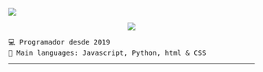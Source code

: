 
<a target="_blank" href="https://discord.gg/lowcost"><img src="https://github.com/jimotimo/jimotimo/blob/main/273557d1ec68010e8f0dbaf2311b357c.png"/></a>

<p align="center">
	<a href="https://readme-typing-svg.herokuapp.com/?lines=!%22Jimo+|%20ukknnoooww;HTML%20|%20CSS%20|%20PYTHON%20|%20JS%20;&center=true&width=380&height=45">
		<img src="https://readme-typing-svg.herokuapp.com/?lines=!%22Jimo+|%20ukknnoooww;HTML%20|%20CSS%20|%20PYTHON%20|%20JS%20;&center=true&width=380&height=45">
	</a>
</p>
<pre>
💻 Programador desde 2019
🌟 Main languages: Javascript, Python, html & CSS
</pre>

---

<!--
**jimotimo/jimotimo** is a ✨ _special_ ✨ repository because its `README.md` (this file) appears on your GitHub profile.

Here are some ideas to get you started:

- 🔭 I’m currently working on ...
- 🌱 I’m currently learning ...
- 👯 I’m looking to collaborate on ...
- 🤔 I’m looking for help with ...
- 💬 Ask me about ...
- 📫 How to reach me: ...
- 😄 Pronouns: ...
- ⚡ Fun fact: ...
-->
